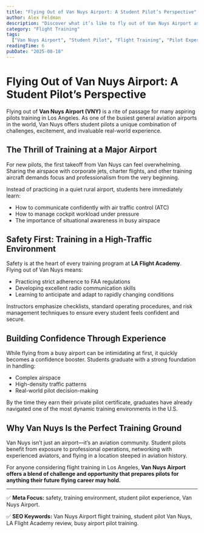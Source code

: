 ```yaml
---
title: "Flying Out of Van Nuys Airport: A Student Pilot’s Perspective"
author: Alex Feldman
description: "Discover what it’s like to fly out of Van Nuys Airport as a student pilot, including the challenges, safety measures, and unique learning experiences."
category: "Flight Training"
tags:
  ["Van Nuys Airport", "Student Pilot", "Flight Training", "Pilot Experience"]
readingTime: 6
pubDate: "2025-08-18"
---
```


# Flying Out of Van Nuys Airport: A Student Pilot’s Perspective

Flying out of **Van Nuys Airport (VNY)** is a rite of passage for many aspiring pilots training in Los Angeles. As one of the busiest general aviation airports in the world, Van Nuys offers student pilots a unique combination of challenges, excitement, and invaluable real-world experience.

## The Thrill of Training at a Major Airport

For new pilots, the first takeoff from Van Nuys can feel overwhelming. Sharing the airspace with corporate jets, charter flights, and other training aircraft demands focus and professionalism from the very beginning.

Instead of practicing in a quiet rural airport, students here immediately learn:

- How to communicate confidently with air traffic control (ATC)
- How to manage cockpit workload under pressure
- The importance of situational awareness in busy airspace

## Safety First: Training in a High-Traffic Environment

Safety is at the heart of every training program at **LA Flight Academy**. Flying out of Van Nuys means:

- Practicing strict adherence to FAA regulations
- Developing excellent radio communication skills
- Learning to anticipate and adapt to rapidly changing conditions

Instructors emphasize checklists, standard operating procedures, and risk management techniques to ensure every student feels confident and secure.

## Building Confidence Through Experience

While flying from a busy airport can be intimidating at first, it quickly becomes a confidence booster. Students graduate with a strong foundation in handling:

- Complex airspace
- High-density traffic patterns
- Real-world pilot decision-making

By the time they earn their private pilot certificate, graduates have already navigated one of the most dynamic training environments in the U.S.

## Why Van Nuys Is the Perfect Training Ground

Van Nuys isn’t just an airport—it’s an aviation community. Student pilots benefit from exposure to professional operations, networking with experienced aviators, and flying in a location steeped in aviation history.

For anyone considering flight training in Los Angeles, **Van Nuys Airport offers a blend of challenge and opportunity that prepares pilots for anything their future flying career may hold.**

---

✅ **Meta Focus:** safety, training environment, student pilot experience, Van Nuys Airport.

✅ **SEO Keywords:** Van Nuys Airport flight training, student pilot Van Nuys, LA Flight Academy review, busy airport pilot training.
